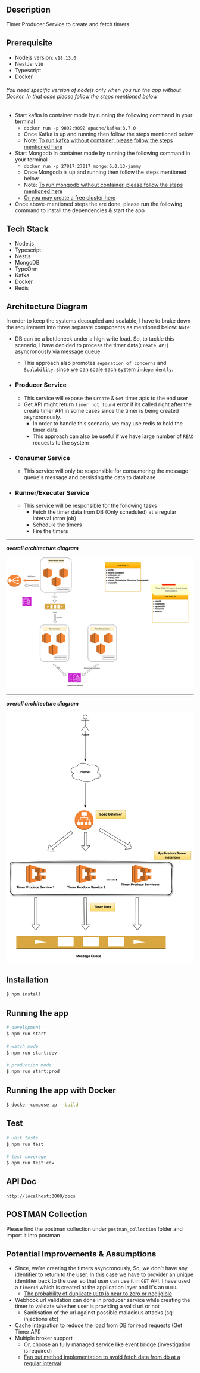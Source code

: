 
## Description

Timer Producer Service to create and fetch timers

## Prerequisite
- Nodejs version: `v18.13.0`
- NestJs: `v10`
- Typescript
- Docker


###### You need specific version of nodejs only when you run the app without Docker. In that case please follow the steps mentioned below
- Start kafka in container mode by running the following command in your terminal
    - `docker run -p 9092:9092 apache/kafka:3.7.0` 
    - Once Kafka is up and running then follow the steps mentioned below
    - Note: [To run kafka without container, please follow the steps mentioned here](https://kafka.apache.org/quickstart)
-  Start Mongodb in container mode by running the following command in your terminal
    - `docker run -p 27017:27017 mongo:6.0.13-jammy`
    - Once Mongodb is up and running then follow the steps mentioned below
    - Note: [To run mongodb without container, please follow the steps mentioned here](https://www.mongodb.com/docs/manual/installation/)
    - [Or you may create a free cluster here](https://www.mongodb.com/products/tools/compass)
- Once above-mentioned steps the are done, please run the following command to install the dependencies & start the app

## Tech Stack
- Node.js
- Typescript
- Nestjs
- MongoDB
- TypeOrm
- Kafka
- Docker
- Redis

## Architecture Diagram
In order to keep the systems decoupled and scalable, I have to brake down the requirement into three separate components as mentioned below:
`Note`:
- DB can be a bottleneck under a high write load. So,  to tackle this scenario, I have decided to process the timer data(`Create API`) asyncronously via message queue
    - This approach also promotes `separation of concerns` and `Scalability`, since we can scale each system `independently`.
- ### Producer Service
    - This service will expose the `Create` & `Get` timer apis to the end user
    - Get API might return `timer not found` error if its called right after the create timer API in some cases since the timer is being created asyncronously.
        - In order to handle this scenario, we may use redis to hold the timer data 
        - This approach can also be useful if we have large number of `READ` requests to the system

- ### Consumer Service
    - This service will only be responsible for consumering the message queue's message and persisting the data to database

- ### Runner/Executer Service
    - This service will be responsible for the following tasks
        - Fetch the timer data from DB (Only scheduled) at a regular interval (cron job)
        - Schedule the timers
        - Fire the timers


---
***overall architecture diagram***

![screenshot](assets/overall-architecture.png)



---
***overall architecture diagram***

![screenshot](assets/producer-architecture.png)

## Installation

```bash
$ npm install
```

## Running the app

```bash
# development
$ npm run start

# watch mode
$ npm run start:dev

# production mode
$ npm run start:prod
```

## Running the app with Docker

```bash
$ docker-compose up --build
```

## Test

```bash
# unit tests
$ npm run test

# test coverage
$ npm run test:cov
```

## API Doc

```
http://localhost:3000/docs
```

## POSTMAN Collection
Please find the postman collection under `postman_collection` folder and import it into postman


## Potential Improvements & Assumptions
- Since, we're creating the timers asyncronously, So, we don't have any identifier to return to the user. In this case we have to provider an unique identifier back to the user so that user can use it in `GET` API. I have used a `timerId` which is created at the application layer and it's an `UUID`.
    - [The probability of duplicate `UUID` is near to zero or negligible](https://en.wikipedia.org/wiki/Universally_unique_identifier)
- Webhook url validation can done in producer service while creating the timer to validate whether user is providing a valid url or not
    - Sanitisation of the url against possible malacious attacks (sql injections etc)
- Cache integration to reduce the load from DB for read requests (Get Timer API)
- Multiple broker support
    - Or, choose an fully managed service like event bridge (investigation is required)
    - [Fan out method implementation to avoid fetch data from db at a regular interval](https://en.wikipedia.org/wiki/Fan-out_(software))
 